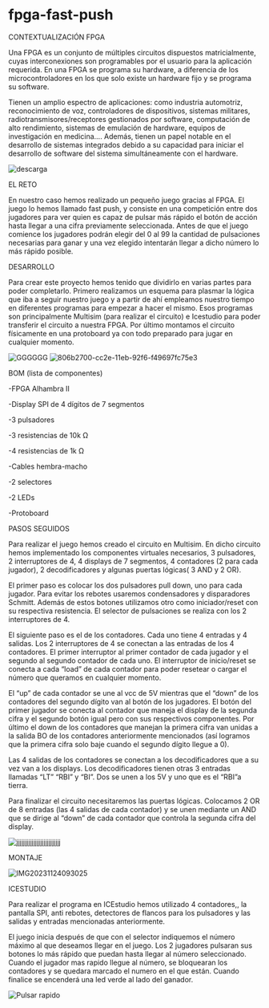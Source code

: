 # fpga-fast-push

CONTEXTUALIZACIÓN FPGA

Una FPGA es un conjunto de múltiples circuitos dispuestos matricialmente, cuyas interconexiones son programables por el usuario para la aplicación requerida. En una FPGA se programa su hardware, a diferencia de los microcontroladores en los que solo existe un hardware fijo y se programa su software.

Tienen un amplio espectro de aplicaciones: como industria automotriz, reconocimiento de voz, controladores de dispositivos, sistemas militares, radiotransmisores/receptores gestionados por software, computación de alto rendimiento, sistemas de emulación de hardware, equipos de investigación en medicina....  Además, tienen un papel notable en el desarrollo de sistemas integrados debido a su capacidad para iniciar el desarrollo de software del sistema simultáneamente con el hardware.

![descarga](https://github.com/LanderRetegi/fpga-fast-push/assets/151746072/69469c70-018b-4f5e-814d-8ff38566e210)


EL RETO

En nuestro caso hemos realizado un pequeño juego gracias al FPGA. El juego lo hemos llamado fast push, y consiste en una competición entre dos jugadores para ver quien es capaz de pulsar más rápido el botón de acción hasta llegar a una cifra previamente seleccionada. Antes de que el juego comience los jugadores podrán elegir del 0 al 99 la cantidad de pulsaciones necesarias para ganar y una vez elegido intentarán llegar a dicho número lo más rápido posible. 


DESARROLLO

Para crear este proyecto hemos tenido que dividirlo en varias partes para poder completarlo. Primero realizamos un esquema para plasmar la lógica que iba a seguir nuestro juego y a partir de ahí empleamos nuestro tiempo en diferentes programas para empezar a hacer el mismo. Esos programas son principalmente Multisim (para realizar el circuito) e Icestudio para poder transferir el circuito a nuestra FPGA. Por último montamos el circuito físicamente en una protoboard ya con todo preparado para jugar en cualquier momento.

![GGGGGG](https://github.com/LanderRetegi/fpga-fast-push/assets/151746072/f4ac8c35-e15e-4e3b-905b-0dd331002748) ![806b2700-cc2e-11eb-92f6-f49697fc75e3](https://github.com/LanderRetegi/fpga-fast-push/assets/151746072/8ea3bdf8-2551-44cc-a4cc-3df0365ea5c9)


BOM (lista de componentes) 

-FPGA Alhambra II

-Display SPI de 4 dígitos de 7 segmentos

-3 pulsadores

-3 resistencias de 10k Ω

-4 resistencias de 1k Ω

-Cables hembra-macho

-2 selectores

-2 LEDs

-Protoboard


PASOS SEGUIDOS

Para realizar el juego hemos creado el circuito en Multisim. En dicho circuito hemos implementado los componentes virtuales necesarios, 3 pulsadores, 2 interruptores de 4, 4 displays de 7 segmentos, 4 contadores (2 para cada jugador), 2 decodificadores y algunas puertas lógicas( 3 AND y 2 OR).

El primer paso es colocar los dos pulsadores pull down, uno para cada jugador. Para evitar los rebotes usaremos condensadores y disparadores Schmitt. Además de estos botones utilizamos otro como iniciador/reset con su respectiva resistencia. El selector de pulsaciones se realiza con los 2 interruptores de 4.

El siguiente paso es el de los contadores. Cada uno tiene 4 entradas y 4 salidas. Los 2 interruptores de 4 se conectan a las entradas de los 4 contadores. El primer interruptor al primer contador de cada jugador y el segundo al segundo contador de cada uno. El interruptor de inicio/reset se conecta a cada “load” de cada contador para poder resetear o cargar el número que queramos en cualquier momento. 

El “up” de cada contador se une al vcc de 5V mientras que el “down” de los contadores del segundo dígito van al botón de los jugadores. El botón del primer jugador se conecta al contador que maneja el display de la segunda cifra y el segundo botón igual pero con sus respectivos componentes. Por último el down de los contadores que manejan la primera cifra van unidas a la salida BO de los contadores anteriormente mencionados (así logramos que la primera cifra solo baje cuando el segundo dígito llegue a 0).

Las 4 salidas de los contadores se conectan a los decodificadores que a su vez van a los displays. Los decodificadores tienen otras 3 entradas llamadas “LT” “RBI” y “BI”. Dos se unen a los 5V y uno que es el “RBI”a tierra.

Para finalizar el circuito necesitaremos las puertas lógicas. Colocamos 2 OR de 8 entradas (las 4 salidas de cada contador) y se unen mediante un AND que se dirige al “down” de cada contador que controla la segunda cifra del display.

![jjjjjjjjjjjjjjjjjjjjjjjjjj](https://github.com/LanderRetegi/fpga-fast-push/assets/151746072/b9063a0c-a1f9-4e07-99a6-4e4ef95e5e53)

MONTAJE

![IMG20231124093025](https://github.com/LanderRetegi/fpga-fast-push/assets/151746072/3922e89b-1c8a-4ce3-81c6-2206c0e96fc4)

ICESTUDIO

Para realizar el programa en ICEstudio hemos utilizado 4 contadores,, la pantalla SPI, anti rebotes, detectores de flancos para los pulsadores y las salidas y entradas mencionadas anteriormente. 

El juego inicia después de que con el selector indiquemos el número máximo al que deseamos llegar en el juego. Los 2 jugadores pulsaran sus botones lo más rápido que puedan hasta llegar al número seleccionado. Cuando el jugador mas rapido llegue al número, se bloquearan los contadores y se quedara marcado el numero en el que están. Cuando finalice se encenderá una led verde al lado del ganador.

![Pulsar rapido](https://github.com/LanderRetegi/fpga-fast-push/assets/151746072/2d050330-d5a4-4662-b007-314997af7ddb)











 




